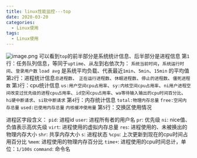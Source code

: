 ```yaml
---
title: linux性能监控---top
date: 2020-03-20
categories:
  - Linux使用
tags:
  - Linux使用
---
```

![image.png](https://upload-images.jianshu.io/upload_images/14027542-15663f2f66d4722a.png?imageMogr2/auto-orient/strip%7CimageView2/2/w/1240)
可以看到`top`的前半部分是系统统计信息、后半部分是进程信息
第`1`行：任务队列信息，等同于`uptime`、从左到右依次为：
`系统当前时间`，`系统运行时间`、`登录用户数`
`load avg` 是系统平均负载、代表最近`1min`、`5min`、`15min` 的平均值
第`2`行：进程统计信息`总进程数`、 `正在运行进程数`、`休眠进程数`、`停止的进程数`、`僵死进程数`
第`3`行：cpu统计信息 `us:用户空间cpu占用率`、`sy:内核空间cpu占用率`、`ni用户进程空间改变过优先级的进程cpu占用率`、`id空闲cpu占用率`、`wa等待输入输出的cpu时间百分比`、`hi硬中断请求`、`si软中断请求`
第`4`行：内存统计信息 `total:物理内存总量` `free:空闲内存总量` `used:已使用内存总量` `内核缓冲使用量`
第`5`行：交换区使用情况

进程区字段含义：
`pid`: 进程id
`user`: 进程所有者的用户名
`pr`: 优先级
`ni`: nice值、负值表示高优先级
`virt`: 进程使用的虚拟内存总量
`res`: 进程使用的、未被换出的物理内存大小
`shr`: 共享内存大小
`s`: 进程状态
`%cpu`: 上次更新到现在的cpu时间占用百分比
`%mem`: 进程使用的物理内存百分比
`time+`: 进程使用的cpu时间总计，单位：`1/100s`
`command`: 命令名
